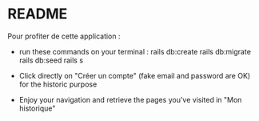 # README

Pour profiter de cette application :
* run these commands on your terminal :
rails db:create
rails db:migrate
rails db:seed
rails s

* Click directly on "Créer un compte" (fake email and password are OK) for the historic purpose

* Enjoy your navigation and retrieve the pages you've visited in "Mon historique"
